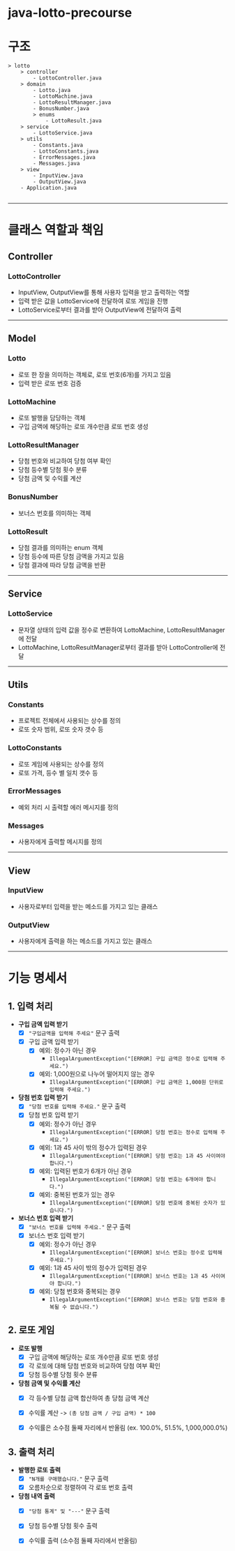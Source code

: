 # java-lotto-precourse

# 구조 

```agsl
> lotto 
    > controller
        - LottoController.java
    > domain
        - Lotto.java
        - LottoMachine.java
        - LottoResultManager.java
        - BonusNumber.java
        > enums
            - LottoResult.java       
    > service
        - LottoService.java
    > utils
        - Constants.java
        - LottoConstants.java
        - ErrorMessages.java
        - Messages.java
    > view
        - InputView.java
        - OutputView.java
    - Application.java
        
```
---
# 클래스 역할과 책임

## Controller

### LottoController 
- InputView, OutputView를 통해 사용자 입력을 받고 출력하는 역할
- 입력 받은 값을 LottoService에 전달하여 로또 게임을 진행
- LottoService로부터 결과를 받아 OutputView에 전달하여 출력

---

## Model

### Lotto
- 로또 한 장을 의미하는 객체로, 로또 번호(6개)를 가지고 있음
- 입력 받은 로또 번호 검증

### LottoMachine
- 로또 발행을 담당하는 객체 
- 구입 금액에 해당하는 로또 개수만큼 로또 번호 생성 

### LottoResultManager
- 당첨 번호와 비교하여 당첨 여부 확인
- 당첨 등수별 당첨 횟수 분류
- 당첨 금액 및 수익률 계산

### BonusNumber
- 보너스 번호를 의미하는 객체

### LottoResult
- 당첨 결과를 의미하는 enum 객체
- 당첨 등수에 따른 당첨 금액을 가지고 있음
- 당첨 결과에 따라 당첨 금액을 반환

---

## Service
### LottoService
- 문자열 상태의 입력 값을 정수로 변환하여 LottoMachine, LottoResultManager에 전달
- LottoMachine, LottoResultManager로부터 결과를 받아 LottoController에 전달

---

## Utils
### Constants
- 프로젝트 전체에서 사용되는 상수를 정의
- 로또 숫자 범위, 로또 숫자 갯수 등

### LottoConstants
- 로또 게임에 사용되는 상수를 정의
- 로또 가격, 등수 별 일치 갯수 등

### ErrorMessages
- 예외 처리 시 출력할 에러 메시지를 정의

### Messages
- 사용자에게 출력할 메시지를 정의

---
## View
### InputView
- 사용자로부터 입력을 받는 메소드를 가지고 있는 클래스

### OutputView
- 사용자에게 출력을 하는 메소드를 가지고 있는 클래스

---

# 기능 명세서

## 1. 입력 처리

- **구입 금액 입력 받기**
  - [x] `"구입금액을 입력해 주세요"` 문구 출력
  - [x] 구입 금액 입력 받기
    - [x] 예외: 정수가 아닌 경우
      - `IllegalArgumentException("[ERROR] 구입 금액은 정수로 입력해 주세요.")`
    - [x] 예외: 1,000원으로 나누어 떨어지지 않는 경우
      - `IllegalArgumentException("[ERROR] 구입 금액은 1,000원 단위로 입력해 주세요.")`

- **당첨 번호 입력 받기**
  - [x] `"당첨 번호를 입력해 주세요."` 문구 출력
  - [x] 당첨 번호 입력 받기
    - [x] 예외: 정수가 아닌 경우
      - `IllegalArgumentException("[ERROR] 당첨 번호는 정수로 입력해 주세요.")`
    - [x] 예외: 1과 45 사이 밖의 정수가 입력된 경우
      - `IllegalArgumentException("[ERROR] 당첨 번호는 1과 45 사이여야 합니다.")`
    - [x] 예외: 입력된 번호가 6개가 아닌 경우
      - `IllegalArgumentException("[ERROR] 당첨 번호는 6개여야 합니다.")`
    - [x] 예외: 중복된 번호가 있는 경우
      - `IllegalArgumentException("[ERROR] 당첨 번호에 중복된 숫자가 있습니다.")`

- **보너스 번호 입력 받기**
  - [x] `"보너스 번호를 입력해 주세요."` 문구 출력
  - [x] 보너스 번호 입력 받기
    - [x] 예외: 정수가 아닌 경우
      - `IllegalArgumentException("[ERROR] 보너스 번호는 정수로 입력해 주세요.")`
    - [x] 예외: 1과 45 사이 밖의 정수가 입력된 경우
      - `IllegalArgumentException("[ERROR] 보너스 번호는 1과 45 사이여야 합니다.")`
    - [x] 예외: 당첨 번호와 중복되는 경우
      - `IllegalArgumentException("[ERROR] 보너스 번호는 당첨 번호와 중복될 수 없습니다.")`


## 2. 로또 게임

- **로또 발행**
  - [x] 구입 금액에 해당하는 로또 개수만큼 로또 번호 생성
  - [x] 각 로또에 대해 당첨 번호와 비교하여 당첨 여부 확인
  - [x] 당첨 등수별 당첨 횟수 분류

- **당첨 금액 및 수익률 계산**
  - [x] 각 등수별 당첨 금액 합산하여 총 당첨 금액 계산
  - [x] 수익률 계산 -> `(총 당첨 금액 / 구입 금액) * 100`
  - [x] 수익률은 소수점 둘째 자리에서 반올림 (ex. 100.0%, 51.5%, 1,000,000.0%)


## 3. 출력 처리

- **발행한 로또 출력**
  - [x] `"N개를 구매했습니다."` 문구 출력
  - [x] 오름차순으로 정렬하여 각 로또 번호 출력

- **당첨 내역 출력**
  - [x] `"당첨 통계" 및 "---"` 문구 출력
  - [x] 당첨 등수별 당첨 횟수 출력
  - [x] 수익률 출력 (소수점 둘째 자리에서 반올림)

